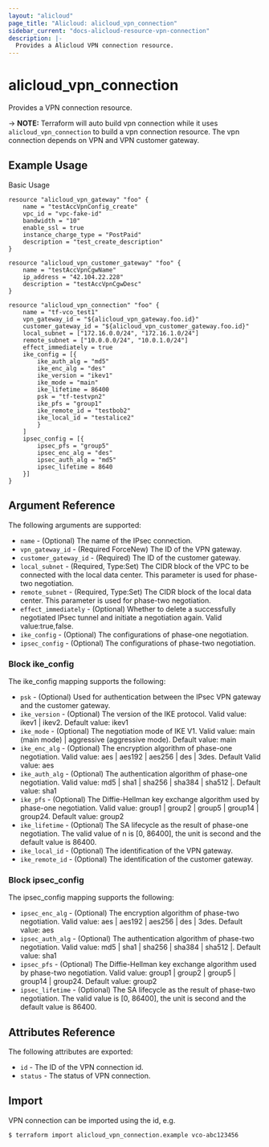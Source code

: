 ```yaml
---
layout: "alicloud"
page_title: "Alicloud: alicloud_vpn_connection"
sidebar_current: "docs-alicloud-resource-vpn-connection"
description: |-
  Provides a Alicloud VPN connection resource.
---
```


# alicloud\_vpn\_connection

Provides a VPN connection resource.

-> **NOTE:** Terraform will auto build vpn connection while it uses `alicloud_vpn_connection` to build a vpn connection resource.
             The vpn connection depends on VPN and VPN customer gateway.

## Example Usage

Basic Usage

```
resource "alicloud_vpn_gateway" "foo" {
	name = "testAccVpnConfig_create"
	vpc_id = "vpc-fake-id"
	bandwidth = "10"
	enable_ssl = true
	instance_charge_type = "PostPaid"
	description = "test_create_description"
}

resource "alicloud_vpn_customer_gateway" "foo" {
	name = "testAccVpnCgwName"
	ip_address = "42.104.22.228"
	description = "testAccVpnCgwDesc"
}

resource "alicloud_vpn_connection" "foo" {
	name = "tf-vco_test1"
	vpn_gateway_id = "${alicloud_vpn_gateway.foo.id}"
	customer_gateway_id = "${alicloud_vpn_customer_gateway.foo.id}"
	local_subnet = ["172.16.0.0/24", "172.16.1.0/24"]
	remote_subnet = ["10.0.0.0/24", "10.0.1.0/24"]
	effect_immediately = true
	ike_config = [{
        ike_auth_alg = "md5"
        ike_enc_alg = "des"
        ike_version = "ikev1"
        ike_mode = "main"
        ike_lifetime = 86400
        psk = "tf-testvpn2"
        ike_pfs = "group1"
        ike_remote_id = "testbob2"
        ike_local_id = "testalice2"
        }
    ]
	ipsec_config = [{
        ipsec_pfs = "group5"
        ipsec_enc_alg = "des"
        ipsec_auth_alg = "md5"
        ipsec_lifetime = 8640
    }]
}
```
## Argument Reference

The following arguments are supported:

* `name` - (Optional) The name of the IPsec connection.
* `vpn_gateway_id` - (Required ForceNew) The ID of the VPN gateway.
* `customer_gateway_id` - (Required) The ID of the customer gateway.
* `local_subnet` - (Required, Type:Set) The CIDR block of the VPC to be connected with the local data center. This parameter is used for phase-two negotiation.
* `remote_subnet` - (Required, Type:Set) The CIDR block of the local data center. This parameter is used for phase-two negotiation.
* `effect_immediately` - (Optional) Whether to delete a successfully negotiated IPsec tunnel and initiate a negotiation again. Valid value:true,false.
* `ike_config` - (Optional) The configurations of phase-one negotiation.
* `ipsec_config` - (Optional) The configurations of phase-two negotiation.

### Block ike_config

The ike_config mapping supports the following:

* `psk` - (Optional) Used for authentication between the IPsec VPN gateway and the customer gateway.
* `ike_version` - (Optional) The version of the IKE protocol. Valid value: ikev1 | ikev2. Default value: ikev1
* `ike_mode` - (Optional) The negotiation mode of IKE V1. Valid value: main (main mode) | aggressive (aggressive mode). Default value: main
* `ike_enc_alg` - (Optional) The encryption algorithm of phase-one negotiation. Valid value: aes | aes192 | aes256 | des | 3des. Default Valid value: aes
* `ike_auth_alg` - (Optional) The authentication algorithm of phase-one negotiation. Valid value: md5 | sha1 | sha256 | sha384 | sha512 |. Default value: sha1
* `ike_pfs` - (Optional) The Diffie-Hellman key exchange algorithm used by phase-one negotiation. Valid value: group1 | group2 | group5 | group14 | group24. Default value: group2
* `ike_lifetime` - (Optional) The SA lifecycle as the result of phase-one negotiation. The valid value of n is [0, 86400], the unit is second and the default value is 86400.
* `ike_local_id` - (Optional) The identification of the VPN gateway.
* `ike_remote_id` - (Optional) The identification of the customer gateway.

### Block ipsec_config

The ipsec_config mapping supports the following:

* `ipsec_enc_alg` - (Optional) The encryption algorithm of phase-two negotiation. Valid value: aes | aes192 | aes256 | des | 3des. Default value: aes
* `ipsec_auth_alg` - (Optional) The authentication algorithm of phase-two negotiation. Valid value: md5 | sha1 | sha256 | sha384 | sha512 |. Default value: sha1
* `ipsec_pfs` - (Optional) The Diffie-Hellman key exchange algorithm used by phase-two negotiation. Valid value: group1 | group2 | group5 | group14 | group24. Default value: group2
* `ipsec_lifetime` - (Optional)  The SA lifecycle as the result of phase-two negotiation. The valid value is [0, 86400], the unit is second and the default value is 86400.

## Attributes Reference

The following attributes are exported:

* `id` - The ID of the VPN connection id.
* `status` - The status of VPN connection.

## Import

VPN connection can be imported using the id, e.g.

```
$ terraform import alicloud_vpn_connection.example vco-abc123456
```



